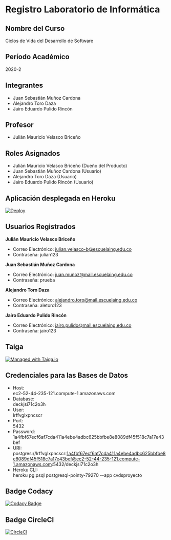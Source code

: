 # Registro Laboratorio de Informática

## Nombre del Curso

Ciclos de Vida del Desarrollo de Software

## Período Académico

2020-2

## Integrantes

* Juan Sebastián Muñoz Cardona
* Alejandro Toro Daza
* Jairo Eduardo Pulido Rincón

## Profesor

* Julián Mauricio Velasco Briceño

## Roles Asignados

* Julián Mauricio Velasco Briceño (Dueño del Producto)
* Juan Sebastián Muñoz Cardona (Usuario)
* Alejandro Toro Daza (Usuario)
* Jairo Eduardo Pulido Rincón (Usuario)

## Aplicación desplegada en Heroku

[![Deploy](https://www.herokucdn.com/deploy/button.svg)](https://cvdsproyecto.herokuapp.com/)

## Usuarios Registrados

**Julián Mauricio Velasco Briceño**

* Correo Electrónico:
julian.velasco-b@escuelaing.edu.co
* Contraseña:
julian123

**Juan Sebastián Muñoz Cardona**

* Correo Electrónico:
juan.munoz@mail.escuelaing.edu.co
* Contraseña:
prueba

**Alejandro Toro Daza**

* Correo Electrónico:
alejandro.toro@mail.escuelaing.edu.co
* Contraseña:
aletoro123

**Jairo Eduardo Pulido Rincón**

* Correo Electrónico:
jairo.pulido@mail.escuelaing.edu.co
* Contraseña:
jairo123

## Taiga

[![Managed with Taiga.io](https://img.shields.io/badge/managed%20with-TAIGA.io-709f14.svg)](https://tree.taiga.io/project/juanmunozd-historial-de-equipos-labinfo/ "Managed with Taiga.io")

## Credenciales para las Bases de Datos
* Host:           
ec2-52-44-235-121.compute-1.amazonaws.com
* Database:       
deckjsi71c2o3h
* User:           
lrffvglxpncscr
* Port:           
5432
* Password:       
1a4fbf67ecf6af7cda411a4ebe4adbc625bbfbe8e8089df45f518c7a17e43bef
* URI:            
postgres://lrffvglxpncscr:1a4fbf67ecf6af7cda411a4ebe4adbc625bbfbe8e8089df45f518c7a17e43bef@ec2-52-44-235-121.compute-1.amazonaws.com:5432/deckjsi71c2o3h
* Heroku CLI:     
heroku pg:psql postgresql-pointy-79270 --app cvdsproyecto

## Badge Codacy
	
[![Codacy Badge](https://app.codacy.com/project/badge/Grade/345169c7075b441fa4ddc246a6a71c9b)](https://www.codacy.com/gh/2020-2-PROYCVDS-TOROCURRAMBERO/Proyecto/dashboard?utm_source=github.com&amp;utm_medium=referral&amp;utm_content=2020-2-PROYCVDS-TOROCURRAMBERO/Proyecto&amp;utm_campaign=Badge_Grade)

## Badge CircleCI
	
[![CircleCI](https://circleci.com/gh/circleci/circleci-docs.svg?style=svg)](https://app.circleci.com/pipelines/github/2020-2-PROYCVDS-TOROCURRAMBERO/Proyecto)
